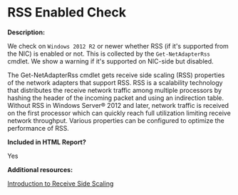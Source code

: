 # RSS Enabled Check

**Description:**

We check on `Windows 2012 R2` or newer whether RSS (if it's supported from the NIC) is enabled or not. This is collected by the `Get-NetAdapterRss` cmdlet. We show a warning if it's supported on NIC-side but disabled.

The Get-NetAdapterRss cmdlet gets receive side scaling (RSS) properties of the network adapters that support RSS. RSS is a scalability technology that distributes the receive network traffic among multiple processors by hashing the header of the incoming packet and using an indirection table. Without RSS in Windows Server® 2012 and later, network traffic is received on the first processor which can quickly reach full utilization limiting receive network throughput. Various properties can be configured to optimize the performance of RSS.

**Included in HTML Report?**

Yes

**Additional resources:**

[Introduction to Receive Side Scaling](https://docs.microsoft.com/windows-hardware/drivers/network/introduction-to-receive-side-scaling)

